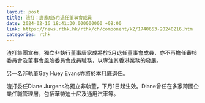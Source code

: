 ```yaml
---
layout: post
title: 渣打：唐家成5月退任董事會成員
date: 2024-02-16 18:41:30.000000000 +08:00
link: https://news.rthk.hk/rthk/ch/component/k2/1740653-20240216.htm
categories: rthk
---
```


渣打集團宣布，獨立非執行董事唐家成將於5月退任董事會成員，亦不再擔任審核委員會及董事會風險委員會成員職務，以專注其香港業務的發展。

另一名非執董Gay Huey Evans亦將於本月底退任。

渣打委任Diane Jurgens為獨立非執董，下月1日起生效。Diane曾任在多家跨國企業任職管理層，包括華特迪士尼及通用汽車等。
